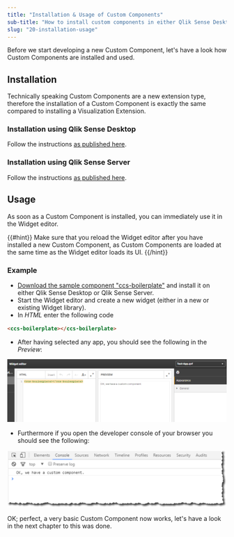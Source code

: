 ```yaml
---
title: "Installation & Usage of Custom Components"
sub-title: "How to install custom components in either Qlik Sense Desktop or Qlik Sense Server"
slug: "20-installation-usage"
---
```


Before we start developing a new Custom Component, let's have a look how Custom Components are installed and used.

## Installation

Technically speaking Custom Components are a new extension type, therefore the installation of a Custom Component is exactly the same compared to installing a Visualization Extension.

### Installation using Qlik Sense Desktop

Follow the instructions [as published here](http://help.qlik.com/en-US/sense-developer/3.0/Subsystems/Extensions/Content/Howtos/deploy-extensions.htm).

### Installation using Qlik Sense Server

Follow the instructions [as published here](http://help.qlik.com/en-US/sense-developer/3.0/Subsystems/Extensions/Content/Howtos/deploy-extensions.htm).

## Usage

As soon as a Custom Component is installed, you can immediately use it in the Widget editor.

{{#hint}}
Make sure that you reload the Widget editor after you have installed a new Custom Component, as Custom Components are loaded at the same time as the Widget editor loads its UI.
{{/hint}}

### Example

- [Download the sample component "ccs-boilerplate"](https://github.com/stefanwalther/custom-components-tutorial/raw/master/docs/downloads/ccs-boilerplate.zip) and install it on either Qlik Sense Desktop or Qlik Sense Server.
- Start the Widget editor and create a new widget (either in a new or existing Widget library).
- In *HTML* enter the following code

```html
<ccs-boilerplate></ccs-boilerplate>
```

- After having selected any app, you should see the following in the *Preview*:

![](./docs/images/installation-usage--preview.png)

- Furthermore if you open the developer console of your browser you should see the following:

![](./docs/images/installation-usage--console.png)


OK; perfect, a very basic Custom Component now works, let's have a look in the next chapter to this was done.


